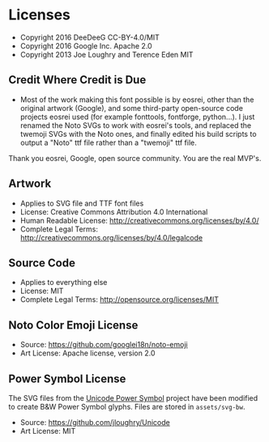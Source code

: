 # Licenses

* Copyright 2016 DeeDeeG CC-BY-4.0/MIT
* Copyright 2016 Google Inc. Apache 2.0
* Copyright 2013 Joe Loughry and Terence Eden MIT

## Credit Where Credit is Due

* Most of the work making this font possible is by eosrei, other than the original artwork (Google), and some third-party open-source code projects eosrei used (for example fonttools, fontforge, python...). I just renamed the Noto SVGs to work with eosrei's tools, and replaced the twemoji SVGs with the Noto ones, and finally edited his build scripts to output a "Noto" ttf file rather than a "twemoji" ttf file.

Thank you eosrei, Google, open source community. You are the real MVP's.

## Artwork
* Applies to SVG file and TTF font files
* License: Creative Commons Attribution 4.0 International
* Human Readable License: http://creativecommons.org/licenses/by/4.0/
* Complete Legal Terms: http://creativecommons.org/licenses/by/4.0/legalcode

## Source Code
* Applies to everything else
* License: MIT
* Complete Legal Terms: http://opensource.org/licenses/MIT

## Noto Color Emoji License

* Source: https://github.com/googlei18n/noto-emoji
* Art License: Apache license, version 2.0

## Power Symbol License
The SVG files from the [Unicode Power Symbol](http://unicodepowersymbol.com/)
project have been modified to create B&W Power Symbol glyphs. Files are stored
in `assets/svg-bw`.

* Source: https://github.com/jloughry/Unicode
* Art License: MIT
